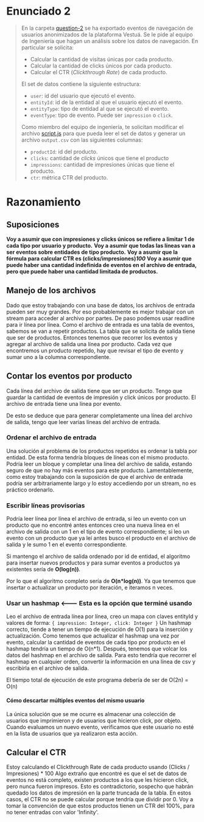 # Enunciado 2

> En la carpeta [question-2](https://bitbucket.org/vestua-com/questions/src/main/question-2/) se ha exportado eventos de navegación de usuarios anonimizados de la plataforma Vestuá. Se le pide al equipo de Ingeniería que hagan un análisis sobre los datos de navegación. En particular se solicita:
>
> - Calcular la cantidad de visitas únicas por cada producto.
> - Calcular la cantidad de clicks únicos por cada producto.
> - Calcular el CTR (*Clickthrough Rate*) de cada producto.
>
> El set de datos contiene la siguiente estructura:
>
> - `user`: id del usuario que ejecutó el evento.
> - `entityId`: id de la entidad al que el usuario ejecutó el evento.
> - `entityType`: tipo de entidad al que se ejecutó el evento.
> - `eventType`: tipo de evento. Puede ser `impression` o `click`.
>
> Como miembro del equipo de ingeniería, te solicitan modificar el archivo [script.js](https://bitbucket.org/vestua-com/questions/src/main/question-2/script.js) para que pueda leer el set de datos y generar un archivo `output.csv` con las siguientes columnas:
>
> - `productId`: id del producto.
> - `clicks`: cantidad de *clicks* únicos que tiene el producto
> - `impressions`: cantidad de impresiones únicas que tiene el producto.
> - `ctr`: métrica CTR del producto.

# Razonamiento
## Suposiciones
**Voy a asumir que con impresiones y clicks únicos se refiere a limitar 1 de cada tipo por usuario y producto.**
**Voy a asumir que todas las líneas van a ser eventos sobre entidades de tipo producto.**
**Voy a asumir que la fórmula para calcular CTR es (clicks/impresiones)*100***
**Voy a asumir que puede haber una cantidad indefinida de eventos en el archivo de entrada, pero que puede haber una cantidad limitada de productos.**

## Manejo de los archivos
Dado que estoy trabajando con una base de datos, los archivos de entrada pueden ser muy grandes. Por eso probablemente es mejor trabajar con un stream para acceder al archivo por partes. De paso podemos usar readline para ir línea por línea.
Como el archivo de entrada es una tabla de eventos, sabemos se van a repetir productos.
La tabla que se solicita de salida tiene que ser de productos. Entonces tenemos que recorrer los eventos y agregar al archivo de salida una línea por producto.
Cada vez que encontremos un producto repetido, hay que revisar el tipo de evento y sumar uno a la columna correspondiente.


## Contar los eventos por producto
Cada línea del archivo de salida tiene que ser un producto.
Tengo que guardar la cantidad de eventos de impresión y click únicos por producto.
El archivo de entrada tiene una línea por evento.

De esto se deduce que para generar completamente una línea del archivo de salida, tengo que leer varias líneas del archivo de entrada.

### Ordenar el archivo de entrada
Una solución al problema de los productos repetidos es ordenar la tabla por entidad. De esta forma tendría bloques de líneas con el mismo producto. Podría leer un bloque y completar una línea del archivo de salida, estando seguro de que no hay más eventos para este producto.
Lamentablemente, como estoy trabajando con la suposición de que el archivo de entrada podría ser arbitrariamente largo y lo estoy accediendo por un stream, no es práctico ordenarlo.

### Escribir líneas provisorias
Podría leer línea por línea el archivo de entrada, si leo un evento con un producto que no encontré antes entonces creo una nueva línea en el archivo de salida con un 1 en el tipo de evento correspondiente; si leo un evento con un producto que ya leí antes busco el producto en el archivo de salida y le sumo 1 en el evento correspondiente.

Si mantengo el archivo de salida ordenado por id de entidad, el algoritmo para insertar nuevos productos y para sumar eventos a productos ya existentes sería de **O(log(n))**.

Por lo que el algoritmo completo sería de **O(n*log(n))**.
Ya que tenemos que insertar o actualizar un producto por iteración, e iteramos n veces.

### Usar un hashmap <--- Esta es la opción que terminé usando
Leo el archivo de entrada línea por línea, creo un mapa con claves entityId y valores de forma:
`
{
  impression: Integer,
  click: Integer
}
`
Un hashmap correcto, tiende a tener un tiempo de ejecución de O(1) para la inserción y actualización.
Como tenemos que actualizar el hashmap una vez por evento, calcular la cantidad de eventos de cada tipo por producto en el hashmap tendría un tiempo de O(n*1).
Después, tenemos que volcar los datos del hashmap en el archivo de salida. Para esto tendría que recorrer el hashmap en cualquier orden, convertir la información en una línea de csv y escribirla en el archivo de salida.

El tiempo total de ejecución de este programa debería de ser de O(2n) = O(n)

#### Cómo descartar múltiples eventos del mismo usuario
La única solución que se me ocurre es almacenar una colección de usuarios que imprimieron y de usuarios que hicieron click, por objeto.
Cuando evaluamos un nuevo evento, verificamos que este usuario no esté en la lista de usuarios que ya realizaron esta acción.

## Calcular el CTR
Estoy calculando el Clickthrough Rate de cada producto usando
(Clicks / Impresiones) * 100
Algo extraño que encontré es que el set de datos de eventos no está completo, existen productos a los que les hicieron click, pero nunca fueron impresos.
Esto es contradictorio, sospecho que habrán quedado los datos de impresión en la parte truncada de la tabla.
En estos casos, el CTR no se puede calcular porque tendría que dividir por 0.
Voy a tomar la convención de que estos productos tienen un CTR del 100%, para no tener entradas con valor 'Infinity'.


